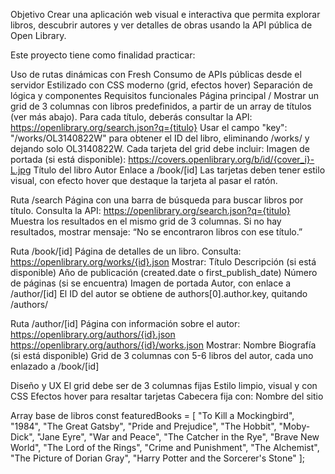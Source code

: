 Objetivo
Crear una aplicación web visual e interactiva que permita explorar libros, descubrir autores y ver detalles de obras usando la API pública de Open Library.

Este proyecto tiene como finalidad practicar:

Uso de rutas dinámicas con Fresh
Consumo de APIs públicas desde el servidor
Estilizado con CSS moderno (grid, efectos hover)
Separación de lógica y componentes
Requisitos funcionales
Página principal /
Mostrar un grid de 3 columnas con libros predefinidos, a partir de un array de títulos (ver más abajo).
Para cada título, deberás consultar la API:
https://openlibrary.org/search.json?q={titulo}
Usar el campo "key": "/works/OL3140822W" para obtener el ID del libro, eliminando /works/ y dejando solo OL3140822W.
Cada tarjeta del grid debe incluir:
Imagen de portada (si está disponible): https://covers.openlibrary.org/b/id/{cover_i}-L.jpg
Título del libro
Autor
Enlace a /book/[id]
Las tarjetas deben tener estilo visual, con efecto hover que destaque la tarjeta al pasar el ratón.


Ruta /search
Página con una barra de búsqueda para buscar libros por título.
Consulta la API:
https://openlibrary.org/search.json?q={titulo}
Muestra los resultados en el mismo grid de 3 columnas.
Si no hay resultados, mostrar mensaje: “No se encontraron libros con ese título.”


Ruta /book/[id]
Página de detalles de un libro.
Consulta:
https://openlibrary.org/works/{id}.json
Mostrar:
Título
Descripción (si está disponible)
Año de publicación (created.date o first_publish_date)
Número de páginas (si se encuentra)
Imagen de portada
Autor, con enlace a /author/[id]
El ID del autor se obtiene de authors[0].author.key, quitando /authors/


Ruta /author/[id]
Página con información sobre el autor:
https://openlibrary.org/authors/{id}.json
https://openlibrary.org/authors/{id}/works.json
Mostrar:
Nombre
Biografía (si está disponible)
Grid de 3 columnas con 5-6 libros del autor, cada uno enlazado a /book/[id]


Diseño y UX
El grid debe ser de 3 columnas fijas
Estilo limpio, visual y con CSS
Efectos hover para resaltar tarjetas
Cabecera fija con:
Nombre del sitio


Array base de libros
const featuredBooks = [
  "To Kill a Mockingbird",
  "1984",
  "The Great Gatsby",
  "Pride and Prejudice",
  "The Hobbit",
  "Moby-Dick",
  "Jane Eyre",
  "War and Peace",
  "The Catcher in the Rye",
  "Brave New World",
  "The Lord of the Rings",
  "Crime and Punishment",
  "The Alchemist",
  "The Picture of Dorian Gray",
  "Harry Potter and the Sorcerer's Stone"
];
 
